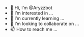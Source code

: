 - 👋 Hi, I’m @Aryzzbot
- 👀 I’m interested in ...
- 🌱 I’m currently learning ...
- 💞️ I’m looking to collaborate on ...
- 📫 How to reach me ...

<!---
Aryzzbot/Aryzzbot is a ✨ special ✨ repository because its `README.md` (this file) appears on your GitHub profile.
You can click the Preview link to take a look at your changes.
--->

